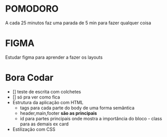 # POMODORO

A cada 25 minutos faz uma parada de 5 min para fazer qualquer coisa

# FIGMA

Estudar figma para aprender a fazer os layouts

# Bora Codar
- [] teste de escrita com colchetes
- [] só pra ver como fica
- Estrutura da aplicação com HTML 
    - tags para cada parte do body de uma forma semântica 
    - header,main,footer **são as principais** 
    - id para partes principais onde mostra a importância do bloco - class para as demais ex card
- Estilização com CSS
